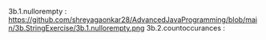 3b.1.nullorempty : https://github.com/shreyagaonkar28/AdvancedJavaProgramming/blob/main/3b.StringExercise/3b.1.nullorempty.png
3b.2.countoccurances : 
